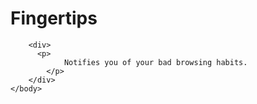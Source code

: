 <html>
    <head>
    </head>
    <body>
        <h1>Fingertips</h1>
       
        <div>
          <p>
                Notifies you of your bad browsing habits.
            </p>
        </div>
    </body>
</html>
